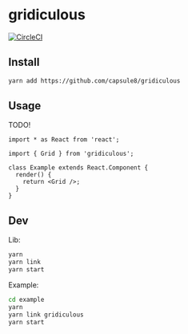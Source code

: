 # gridiculous

[![CircleCI](https://circleci.com/gh/capsule8/gridiculous.svg?style=svg)](https://circleci.com/gh/capsule8/gridiculous)

## Install

```bash
yarn add https://github.com/capsule8/gridiculous
```

## Usage

TODO!

```tsx
import * as React from 'react';

import { Grid } from 'gridiculous';

class Example extends React.Component {
  render() {
    return <Grid />;
  }
}
```

## Dev

Lib:

```bash
yarn
yarn link
yarn start
```

Example:

```bash
cd example
yarn
yarn link gridiculous
yarn start
```
